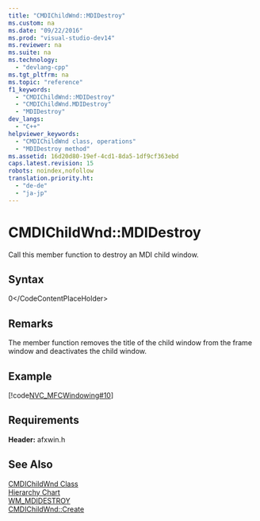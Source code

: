 ```yaml
---
title: "CMDIChildWnd::MDIDestroy"
ms.custom: na
ms.date: "09/22/2016"
ms.prod: "visual-studio-dev14"
ms.reviewer: na
ms.suite: na
ms.technology: 
  - "devlang-cpp"
ms.tgt_pltfrm: na
ms.topic: "reference"
f1_keywords: 
  - "CMDIChildWnd::MDIDestroy"
  - "CMDIChildWnd.MDIDestroy"
  - "MDIDestroy"
dev_langs: 
  - "C++"
helpviewer_keywords: 
  - "CMDIChildWnd class, operations"
  - "MDIDestroy method"
ms.assetid: 16d20d80-19ef-4cd1-8da5-1df9cf363ebd
caps.latest.revision: 15
robots: noindex,nofollow
translation.priority.ht: 
  - "de-de"
  - "ja-jp"
---
```

# CMDIChildWnd::MDIDestroy
Call this member function to destroy an MDI child window.  
  
## Syntax  
  
<CodeContentPlaceHolder>0\</CodeContentPlaceHolder>  
## Remarks  
 The member function removes the title of the child window from the frame window and deactivates the child window.  
  
## Example  
 [!code[NVC_MFCWindowing#10](../vs140/codesnippet/CPP/cmdichildwnd--mdidestroy_1.cpp)]  
  
## Requirements  
 **Header:** afxwin.h  
  
## See Also  
 [CMDIChildWnd Class](../vs140/cmdichildwnd-class.md)   
 [Hierarchy Chart](../vs140/hierarchy-chart.md)   
 [WM_MDIDESTROY](http://msdn.microsoft.com/library/windows/desktop/ms644914)   
 [CMDIChildWnd::Create](../vs140/cmdichildwnd--create.md)